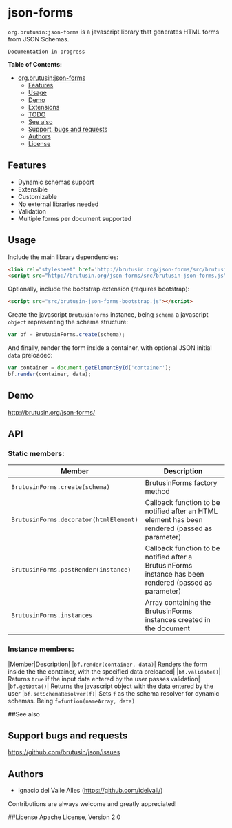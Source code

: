# json-forms
`org.brutusin:json-forms` is a javascript library that generates HTML forms from JSON Schemas.

`Documentation in progress`

**Table of Contents:** 

- [org.brutusin:json-forms](#)
  - [Features](#features)
  - [Usage](#usage)
  - [Demo](#demo)
  - [Extensions](#extensions)
  - [TODO](#todo)
  - [See also](#see-also)
  - [Support, bugs and requests](#support-bugs-and-requests)
  - [Authors](#authors)
  - [License](#license)

## Features
* Dynamic schemas support
* Extensible
* Customizable
* No external libraries needed
* Validation
* Multiple forms per document supported

## Usage
Include the main library dependencies:
```html
<link rel="stylesheet" href='http://brutusin.org/json-forms/src/brutusin-json-forms.css'/>
<script src="http://brutusin.org/json-forms/src/brutusin-json-forms.js"></script>
```
Optionally, include the bootstrap extension (requires bootstrap):
```html
<script src="src/brutusin-json-forms-bootstrap.js"></script>
```
Create the javascript `BrutusinForms` instance, being `schema` a javascript `object` representing the schema structure:
```javascript
var bf = BrutusinForms.create(schema);
```
And finally, render the form inside a container, with optional JSON initial `data` preloaded:
```javascript
var container = document.getElementById('container');
bf.render(container, data);
```

## Demo
http://brutusin.org/json-forms/

## API
### Static members:

|Member|Description|
------| -------
`BrutusinForms.create(schema)`|BrutusinForms factory method
`BrutusinForms.decorator(htmlElement)`|Callback function to be notified after an HTML element has been rendered (passed as parameter)
`BrutusinForms.postRender(instance)`|Callback function to be notified after a BrutusinForms instance has been rendered (passed as parameter)
`BrutusinForms.instances`|Array containing the BrutusinForms instances created in the document

### Instance members:

|Member|Description|
|`bf.render(container, data)`| Renders the form inside the the container, with the specified data preloaded|
|`bf.validate()`| Returns `true` if the input data entered by the user passes validation|
|`bf.getData()`| Returns the javascript object with the data entered by the user
|`bf.setSchemaResolver(f)`| Sets `f` as the schema resolver for dynamic schemas. Being `f=funtion(nameArray, data)`

##See also

## Support bugs and requests
https://github.com/brutusin/json/issues

## Authors

- Ignacio del Valle Alles (<https://github.com/idelvall/>)

Contributions are always welcome and greatly appreciated!

##License
Apache License, Version 2.0
